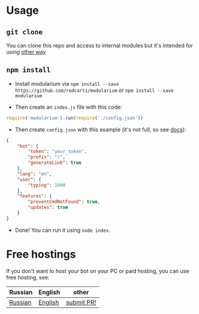 # Usage

## `git clone`

You can clone this repo and access to internal modules but it's intended for using [other way](#npm-install)

## `npm install`

- Install modularium via `npm install --save https://github.com/redcarti/modularium` *or* `npm install --save modularium`

- Then create an `index.js` file with this code:

```js
require('modularium').run(require('./config.json'))
```

- Then create `config.json` with this example (it's not full, so see [docs](../en/api.md)):
```json
{
    "bot": {
        "token": "your_token",
        "prefix": "!",
        "generateLink": true
    },
    "lang": "en",
    "user": {
        "typing": 1000
    },
    "features": {
        "preventCmdNotFound": true,
        "updates": true
    }
}
```

- Done! You can run it using `node index`.

# Free hostings 

If you don't want to host your bot on your PC or paid hosting, you can use free hosting, see:

| **Russian** | **English** | other |
| --- | --- | --- |
| [Russian](../ru/freehost.md) | [English](../en/freehost.md) | [submit PR!](https://github.com/redcarti/modularium/pulls) |
